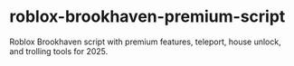 # roblox-brookhaven-premium-script
Roblox Brookhaven script with premium features, teleport, house unlock, and trolling tools for 2025.

